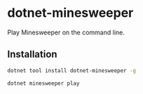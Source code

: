 # dotnet-minesweeper

Play Minesweeper on the command line.

## Installation

```bash
dotnet tool install dotnet-minesweeper -g
```

```bash
dotnet minesweeper play
```
